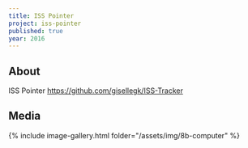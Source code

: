 ```yaml
---
title: ISS Pointer
project: iss-pointer
published: true
year: 2016
---
```

## About
ISS Pointer
https://github.com/gisellegk/ISS-Tracker

## Media
{% include image-gallery.html folder="/assets/img/8b-computer" %} 
